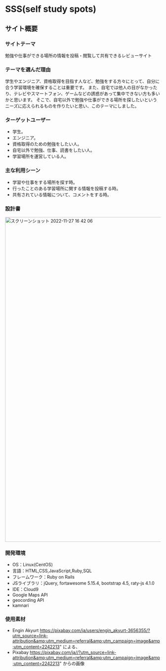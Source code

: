 # SSS(self study spots)

## サイト概要

### サイトテーマ
勉強や仕事ができる場所の情報を投稿・閲覧して共有できるレビューサイト
### テーマを選んだ理由
学生やエンジニア、資格取得を目指す人など、勉強をする方々にとって、自分に合う学習環境を確保することは重要です。
また、自宅では他人の目がなかったり、テレビやスマートフォン、ゲームなどの誘惑があって集中できない方も多いかと思います。
そこで、自宅以外で勉強や仕事ができる場所を探したいというニーズに応えられるものを作りたいと思い、このテーマにしました。

### ターゲットユーザー
- 学生。
- エンジニア。
- 資格取得のための勉強をしたい人。
- 自宅以外で勉強、仕事、読書をしたい人。
- 学習場所を運営している人。

### 主な利用シーン
- 学習や仕事をする場所を探す時。
- 行ったことのある学習場所に関する情報を投稿する時。
- 共有されている情報について、コメントをする時。

### 設計書

<img width="1051" alt="スクリーンショット 2022-11-27 16 42 06" src="https://user-images.githubusercontent.com/111361151/204124790-425555f3-b7d3-4c9c-a8c9-6ea9d5918b15.png">

### 開発環境
- OS：Linux(CentOS)
- 言語：HTML,CSS,JavaScript,Ruby,SQL
- フレームワーク：Ruby on Rails
- JSライブラリ：jQuery, fortawesome 5.15.4, bootstrap 4.5, raty-js 4.1.0
- IDE：Cloud9
- Google Maps API
- geocording API
- kamnari
   

### 使用素材
- Engin Akyurt
https://pixabay.com/ja/users/engin_akyurt-3656355/?utm_source=link-attribution&amp;utm_medium=referral&amp;utm_campaign=image&amp;utm_content=2242213"
による、
- Pixabay
https://pixabay.com/ja//?utm_source=link-attribution&amp;utm_medium=referral&amp;utm_campaign=image&amp;utm_content=2242213"
からの画像
